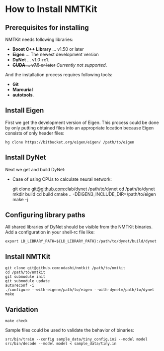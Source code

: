 How to Install NMTKit
=====================


Prerequisites for installing
----------------------------

NMTKit needs following libraries:

* **Boost C++ Library** ... v1.50 or later
* **Eigen** ... The newest development version
* **DyNet** ... v1.0-rc1.
* ~~**CUDA** ... v7.5 or later~~ *Currently not supported*.


And the installation process requires following tools:

* **Git**
* **Marcurial**
* **autotools**.


Install Eigen
-------------

First we get the development version of Eigen.
This process could be done by only putting obtained files into an appropriate
location because Eigen consists of only header files:

    hg clone https://bitbucket.org/eigen/eigen/ /path/to/eigen


Install DyNet
-------------

Next we get and build DyNet:

* Case of using CPUs to calculate neural network:

    git clone git@github.com:clab/dynet /path/to/dynet
    cd /path/to/dynet
    mkdir build
    cd build
    cmake .. -DEIGEN3_INCLUDE_DIR=/path/to/eigen
    make -j <threads>
    

Configuring library paths
-------------------------

All shared libraries of DyNet should be visible from the NMTKit binaries.
Add a configuration in your shell-rc file like:

    export LD_LIBRARY_PATH=${LD_LIBRARY_PATH}:/path/to/dynet/build/dynet


Install NMTKit
--------------

    git clone git@github.com:odashi/nmtkit /path/to/nmtkit
    cd /path/to/nmtkit
    git submodule init
    git submodule update
    autoreconf -i
    ./configure --with-eigen=/path/to/eigen --with-dynet=/path/to/dynet
    make


Varidation
----------

    make check

Sample files could be used to validate the behavior of binaries:

    src/bin/train --config sample_data/tiny_config.ini --model model
    src/bin/decode --model model < sample_data/tiny.in
